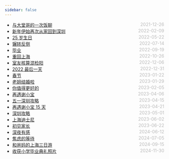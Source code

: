 ```yaml
---
sidebar: false
---
```


- [与大堂哥的一次饭聊](./2021-12-26) <span style="color:#bbb; float:right">2021-12-26</span>
- [新年伊始再次从家回到深圳](./2022-02-09) <span style="color:#bbb; float:right">2022-02-09</span>
- [25 岁生日](./2022-05-22) <span style="color:#bbb; float:right">2022-05-22</span>
- [辗转反侧](./2022-07-14) <span style="color:#bbb; float:right">2022-07-14</span>
- [毕业](./2022-09-19) <span style="color:#bbb; float:right">2022-09-19</span>
- [重回上海](./2022-10-26) <span style="color:#bbb; float:right">2022-10-26</span>
- [室友核算混检阳](./2022-12-06) <span style="color:#bbb; float:right">2022-12-06</span>
- [2022 最后一天](./2022-12-31) <span style="color:#bbb; float:right">2022-12-31</span>
- [春节](./2023-01-22) <span style="color:#bbb; float:right">2023-01-22</span>
- [老姐结婚啦](./2023-01-29) <span style="color:#bbb; float:right">2023-01-29</span>
- [你值得更好的](./2023-02-05) <span style="color:#bbb; float:right">2023-02-05</span>
- [再遇谢小宝](./2023-04-06) <span style="color:#bbb; float:right">2023-04-06</span>
- [五一深圳攻略](./2023-04-15) <span style="color:#bbb; float:right">2023-04-15</span>
- [再遇谢小宝 15 天](./2023-04-21) <span style="color:#bbb; float:right">2023-04-21</span>
- [深圳攻略](./2023-05-01) <span style="color:#bbb; float:right">2023-05-01</span>
- [上海迪士尼](./2023-06-02) <span style="color:#bbb; float:right">2023-06-02</span>
- [初见家长](./2023-06-22) <span style="color:#bbb; float:right">2023-06-22</span>
- [深夜有感](./2024-06-12) <span style="color:#bbb; float:right">2024-06-12</span>
- [焦虑的等待](./2024-07-05) <span style="color:#bbb; float:right">2024-07-05</span>
- [和爸妈的上海三日游](./2024-09-15) <span style="color:#bbb; float:right">2024-09-15</span>
- [收获小学毕业典礼照片](./2024-11-30) <span style="color:#bbb; float:right">2024-11-30</span>

<style>
@media screen and (min-width: 400px) {
  .theme-default-content:not(.custom) {
    margin:auto auto;
  }
}
</style>
